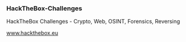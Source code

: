 ### HackTheBox-Challenges

HackTheBox Challenges - Crypto, Web, OSINT, Forensics, Reversing

www.hackthebox.eu
